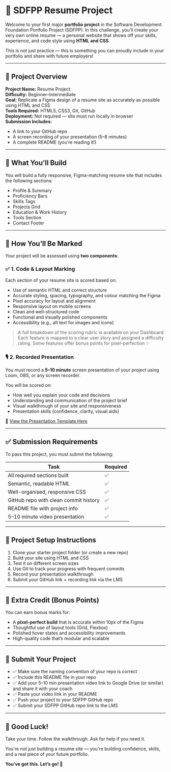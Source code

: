 # 💼 SDFPP Resume Project

Welcome to your first major **portfolio project** in the Software Development Foundation Portfolio Project (SDFPP). In this challenge, you’ll create your very own online resume — a personal website that shows off your skills, experience, and code style using **HTML and CSS**.

This is not just practice — this is something you can proudly include in your portfolio and share with future employers!

---

## 📌 Project Overview

**Project Name:** Resume Project  
**Difficulty:** Beginner–Intermediate  
**Goal:** Replicate a Figma design of a resume site as accurately as possible using HTML and CSS  
**Tools Required:** HTML5, CSS3, Git, GitHub  
**Deployment:** Not required — site must run locally in browser  
**Submission Includes:**
- A link to your GitHub repo
- A screen recording of your presentation (5–8 minutes)
- A complete README (you’re reading it!)

---

## 🧠 What You'll Build

You will build a fully responsive, Figma-matching resume site that includes the following sections:

- Profile & Summary
- Proficiency Bars
- Skills Tags
- Projects Grid
- Education & Work History
- Tools Section
- Contact Footer

---

## 🧪 How You’ll Be Marked

Your project will be assessed using **two components**:

### ✅ 1. Code & Layout Marking 
Each section of your resume site is scored based on:
- Use of semantic HTML and correct structure
- Accurate styling, spacing, typography, and colour matching the Figma
- Pixel accuracy for layout and alignment
- Responsive layout on mobile screens
- Clean and well-structured code
- Functional and visually polished components
- Accessibility (e.g., alt text for images and icons)

> A full breakdown of the scoring rubric is available on your Dashboard. Each feature is mapped to a clear user story and assigned a difficulty rating. Some features offer bonus points for pixel-perfection ✨

### 🎙️ 2. Recorded Presentation 
You must record a **5–10 minute** screen presentation of your project using Loom, OBS, or any screen recorder.

You will be scored on:
- How well you explain your code and decisions
- Understanding and communication of the project brief
- Visual walkthrough of your site and responsiveness
- Presentation skills (confidence, clarity, visual aids)

📎 [View the Presentation Template Here](presentation_template.md)

---

## ✅ Submission Requirements

To pass this project, you must submit the following:

| Task | Required |
|------|----------|
| All required sections built | ✅ |
| Semantic, readable HTML | ✅ |
| Well-organised, responsive CSS | ✅ |
| GitHub repo with clean commit history | ✅ |
| README file with project info | ✅ |
| 5–10 minute video presentation | ✅ |

---

## 🧰 Project Setup Instructions

1. Clone your starter project folder (or create a new repo)
2. Build your site using HTML and CSS
3. Test it on different screen sizes
4. Use Git to track your progress with frequent commits
5. Record your presentation walkthrough
6. Submit your GitHub link + recording link via the LMS

---

## 🎯 Extra Credit (Bonus Points)

You can earn bonus marks for:
- A **pixel-perfect build** that is accurate within 10px of the Figma
- Thoughtful use of layout tools (Grid, Flexbox)
- Polished hover states and accessibility improvements
- High-quality code that’s modular and scalable

---

## 📩 Submit Your Project

- ✅ Make sure the naming convention of your repo is correct
- ✅ Include this README file in your repo  
- ✅ Add your 5–10 min presentation video link to Google Drive (or similar) and share it with your coach 
- ✅ Paste your video link in your README 
- ✅ Push your project to your SDFPP GitHub repo
- ✅ Submit your SDFPP GitHub repo link to the LMS

---

## 🙌 Good Luck!

Take your time. Follow the walkthrough. Ask for help if you need it.

You're not just building a resume site — you're building confidence, skills, and a real piece of your future portfolio.

**You’ve got this. Let’s go! 🚀**